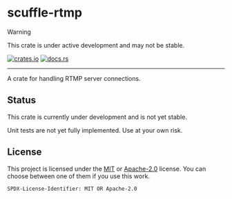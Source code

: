 # scuffle-rtmp

> [!WARNING]  
> This crate is under active development and may not be stable.

[![crates.io](https://img.shields.io/crates/v/scuffle-rtmp.svg)](https://crates.io/crates/scuffle-rtmp) [![docs.rs](https://img.shields.io/docsrs/scuffle-rtmp)](https://docs.rs/scuffle-rtmp)

---

A crate for handling RTMP server connections.

## Status

This crate is currently under development and is not yet stable.

Unit tests are not yet fully implemented. Use at your own risk.

## License

This project is licensed under the [MIT](./LICENSE.MIT) or [Apache-2.0](./LICENSE.Apache-2.0) license.
You can choose between one of them if you use this work.

`SPDX-License-Identifier: MIT OR Apache-2.0`
